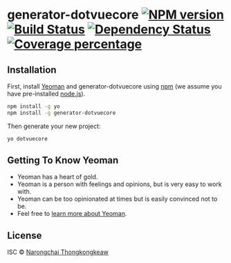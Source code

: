 # generator-dotvuecore [![NPM version][npm-image]][npm-url] [![Build Status][travis-image]][travis-url] [![Dependency Status][daviddm-image]][daviddm-url] [![Coverage percentage][coveralls-image]][coveralls-url]
> 

## Installation

First, install [Yeoman](http://yeoman.io) and generator-dotvuecore using [npm](https://www.npmjs.com/) (we assume you have pre-installed [node.js](https://nodejs.org/)).

```bash
npm install -g yo
npm install -g generator-dotvuecore
```

Then generate your new project:

```bash
yo dotvuecore
```

## Getting To Know Yeoman

 * Yeoman has a heart of gold.
 * Yeoman is a person with feelings and opinions, but is very easy to work with.
 * Yeoman can be too opinionated at times but is easily convinced not to be.
 * Feel free to [learn more about Yeoman](http://yeoman.io/).

## License

ISC © [Narongchai Thongkongkeaw]()


[npm-image]: https://badge.fury.io/js/generator-dotvuecore.svg
[npm-url]: https://npmjs.org/package/generator-dotvuecore
[travis-image]: https://travis-ci.org/dotnatcore/generator-dotvuecore.svg?branch=master
[travis-url]: https://travis-ci.org/dotnatcore/generator-dotvuecore
[daviddm-image]: https://david-dm.org/dotnatcore/generator-dotvuecore.svg?theme=shields.io
[daviddm-url]: https://david-dm.org/dotnatcore/generator-dotvuecore
[coveralls-image]: https://coveralls.io/repos/dotnatcore/generator-dotvuecore/badge.svg
[coveralls-url]: https://coveralls.io/r/dotnatcore/generator-dotvuecore
